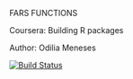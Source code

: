 FARS FUNCTIONS

Coursera: Building R packages

Author: Odilia Meneses

[![Build Status](https://travis-ci.com/odiliameneses/courserafars.svg?branch=main)](https://travis-ci.com/odiliameneses/courserafars)
